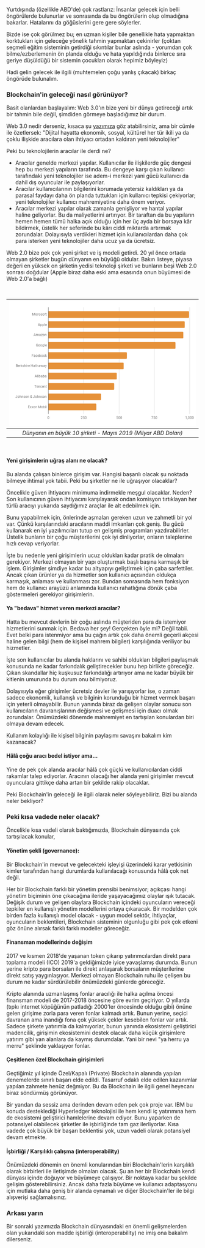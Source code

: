 Yurtdışında (özellikle ABD'de) çok rastlarız: İnsanlar gelecek için belli öngörülerde bulunurlar ve sonrasında da bu öngörülerin olup olmadığına bakarlar. Hatalarını da göğüslerini gere gere söylerler. 

Bizde ise çok görülmez bu; en uzman kişiler bile genellikle hata yapmaktan korktukları için geleceğe yönelik tahmin yapmaktan çekinirler (çoktan seçmeli eğitim sisteminin getirdiği sıkıntılar bunlar aslında - yorumdan çok bilme/ezberlemenin ön planda olduğu ve hata yapıldığında binlerce sıra geriye düşüldüğü bir sistemin çocukları olarak hepimiz böyleyiz)

Hadi gelin gelecek ile ilgili (muhtemelen çoğu yanlış çıkacak) birkaç öngörüde bulunalım. 

### Blockchain'in geleceği nasıl görünüyor?

Basit olanlardan başlayalım: Web 3.0'ın bize yeni bir dünya getireceği artık bir tahmin bile değil, şimdiden görmeye başladığımız bir durum. 

Web 3.0 nedir derseniz, kısaca şu [yazımıza](/genel/2018/03/01/Geceleri-uykunuzu-ne-kaciriyor.html) göz atabilirsiniz, ama bir cümle ile özetlersek: 
"Dijital hayatta ekonomik, sosyal, kültürel her tür ikili ya da çoklu ilişkide aracılara olan ihtiyacı ortadan kaldıran yeni teknolojiler"

Peki bu teknolojilerin aracılar ile derdi ne?
* Aracılar genelde merkezi yapılar. Kullanıcılar ile ilişkilerde güç dengesi hep bu merkezi yapıların tarafında. Bu dengeye karşı çıkan kullanıcı tarafındaki yeni teknolojiler ise adem-i merkezi yani gücü kullanıcı da dahil dış oyuncular ile paylaşıyorlar. 
* Aracılar kullanıcılarının bilgilerini korumada yetersiz kaldıkları ya da parasal faydayı daha ön planda tuttukları için kullanıcı tepkisi çekiyorlar; yeni teknolojiler kullanıcı mahremiyetine daha önem veriyor.
* Aracılar merkezi yapılar olarak zamanla genişliyor ve hantal yapılar haline geliyorlar. Bu da maliyetlerini artırıyor. Bir taraftan da bu yapıların hemen hemen tümü halka açık olduğu için her üç ayda bir borsaya kâr bildirmek, üstelik her seferinde bu kârı ciddi miktarda artırmak zorundalar. Dolayısıyla verdikleri hizmet için kullanıcılardan daha çok para isterken yeni teknolojiler daha ucuz ya da ücretsiz. 

Web 2.0 bize pek çok yeni şirket ve iş modeli getirdi. 20 yıl önce ortada olmayan şirketler bugün dünyanın en büyüğü oldular. Bakın listeye, piyasa değeri en yüksek on şirketin yedisi teknoloji şirketi ve bunların beşi Web 2.0 sonrası doğdular (Apple biraz daha eski ama esasında onun büyümesi de Web 2.0'a bağlı)

&nbsp;

| ![top_10_in_mcap_v3.png](/assets/top_10_in_mcap_v3.png) | 
|:--:| 
| *Dünyanın en büyük 10 şirketi - Mayıs 2019 (Milyar ABD Doları)* | 

&nbsp;

#### Yeni girişimlerin uğraş alanı ne olacak?

Bu alanda çalışan binlerce girişim var. Hangisi başarılı olacak şu noktada bilmeye ihtimal yok tabii. Peki bu şirketler ne ile uğraşıyor olacaklar? 

Öncelikle güven ihtiyacını minimuma indirmekle meşgul olacaklar. Neden? Son kullanıcının güven ihtiyacını karşılayarak ondan komisyon tırtıklayan her türlü aracıyı yukarıda saydığımız araçlar ile alt edebilmek için. 

Bunu yapabilmek için, önlerinde aşmaları gereken uzun ve zahmetli bir yol var. Çünkü karşılarındaki aracıların maddi imkanları çok geniş. Bu gücü kullanarak en iyi yazılımcıları tutup en gelişmiş programları yazdırabilirler. Üstelik bunların bir çoğu müşterilerini çok iyi dinliyorlar, onların taleplerine hızlı cevap veriyorlar. 

İşte bu nedenle yeni girişimlerin ucuz oldukları kadar pratik de olmaları gerekiyor. Merkezi olmayan bir yapı oluşturmak başlı başına karmaşık bir işlem. Girişimler şimdiye kadar bu altyapıyı geliştirmek için çaba sarfettiler. Ancak çıkan ürünler ya da hizmetler son kullanıcı açısından oldukça karmaşık, anlaması ve kullanması zor. Bundan sonrasında hem fonksiyon hem de kullanıcı arayüzü anlamında kullanıcı rahatlığına dönük çaba göstermeleri gerekiyor girişimlerin. 

#### Ya "bedava" hizmet veren merkezi aracılar?

Hatta bu mevcut devlerin bir çoğu aslında müşteriden para da istemiyor hizmetlerini sunmak için. Bedava her şey! Gerçekten öyle mi? Değil tabii. Evet belki para istenmiyor ama bu çağın artık çok daha önemli geçerli akçesi haline gelen bilgi (hem de kişisel mahrem bilgiler) karşılığında veriliyor bu hizmetler. 

İşte son kullanıcılar bu alanda haklarını ve sahibi oldukları bilgileri paylaşmak konusunda ne kadar farkındalık geliştirecekler bunu hep birlikte göreceğiz. Çıkan skandallar hiç kuşkusuz farkındalığı artırıyor ama ne kadar büyük bir kitlenin umurunda bu durum onu bilmiyoruz. 

Dolayısıyla eğer girişimler ücretsiz devler ile yarışıyorlar ise, o zaman sadece ekonomik, kullanışlı ve bilginin korunduğu bir hizmet vermek başarı için yeterli olmayabilir. Bunun yanında biraz da gelişen olaylar sonucu son kullanıcıların davranışlarının değişmesi ve gelişmesi için duacı olmak zorundalar. Önümüzdeki dönemde mahremiyet en tartışılan konulardan biri olmaya devam edecek. 

Kullanım kolaylığı ile kişisel bilginin paylaşımı savaşını bakalım kim kazanacak? 

#### Hâlâ çoğu aracı bedel istiyor ama...

Yine de pek çok alanda aracılar hâlâ çok güçlü ve kullanıcılardan ciddi rakamlar talep ediyorlar. Aracının olacağı her alanda yeni girişimler mevcut oyunculara gittikçe daha artan bir şekilde rakip olacaklar. 

Peki Blockchain'in geleceği ile ilgili olarak neler söyleyebiliriz. Bizi bu alanda neler bekliyor?

### Peki kısa vadede neler olacak?

Öncelikle kısa vadeli olarak baktığımızda, Blockchain dünyasında çok tartışılacak konular, 

#### Yönetim şekli (governance):  
Bir Blockchain'in mevcut ve gelecekteki işleyişi üzerindeki karar yetkisinin kimler tarafından hangi durumlarda kullanılacağı konusunda hâlâ çok net değil. 

Her bir Blockchain farklı bir yönetim prensibi benimsiyor; açıkçası hangi yönetim biçiminin öne çıkacağına ileride yaşayacağımız olaylar ışık tutacak. Değişik durum ve gelişen olaylara Blockchain içindeki oyuncuların vereceği tepkiler en kullanışlı yönetim modellerini ortaya çıkaracak. Bir modelden çok birden fazla kullanışlı model olacak - uygun model sektör, ihtiyaçlar, oyuncuların beklentileri, Blockchain sisteminin olgunluğu gibi pek çok etkeni göz önüne alırsak farklı farklı modeller göreceğiz. 

#### Finansman modellerinde değişim
2017 ve kısmen 2018'de yaşanan token çıkarıp yatırımcılardan direkt para toplama modeli (ICO) 2019'a geldiğimizde iyice yavaşlamış durumda. Bunun yerine kripto para borsaları ile direkt anlaşarak borsaların müşterilerine direkt satış yaygınlaşıyor. Merkezi olmayan Blockchain ruhu ile çelişen bu durum ne kadar sürdürülebilir önümüzdeki günlerde göreceğiz. 

Kripto alanında uzmanlaşmış fonlar aracılığı ile halka açılma öncesi finansman modeli de 2017-2018 öncesine göre evrim geçiriyor. O yıllarda (tıpkı internet köpüğünün patladığı 2000'ler öncesinde olduğu gibi) önüne gelen girişime zorla para veren fonlar kalmadı artık. Bunun yerine, seçici davranan ama inandığı fona çok yüksek çekler kesebilen fonlar var artık. Sadece şirkete yatırımla da kalmıyorlar, bunun yanında ekosistemi geliştirici madencilik, girişimin ekosistemini destek olacak daha küçük girişimlere yatırım gibi yan alanlara da kaymış durumdalar. Yani bir nevi "ya herru ya merru" şeklinde yaklaşıyor fonlar. 

#### Çeşitlenen özel Blockchain girişimleri
Geçtiğimiz yıl içinde Özel/Kapalı (Private) Blockchain alanında yapılan denemelerde sınırlı başarı elde edildi. Tasarruf odaklı elde edilen kazanımlar yapılan zahmete henüz değmiyor. Bu da Blockchain ile ilgili genel heyecanı biraz söndürmüş görünüyor.  

Bir yandan da sessiz ama derinden devam eden pek çok proje var. IBM bu konuda desteklediği Hyperledger teknolojisi ile hem kendi iç yatırımına hem de ekosistemi geliştirici hamlelerine devam ediyor. Bunu yaparken de potansiyel olabilecek şirketler ile işbirliğinde tam gaz ilerliyorlar. Kısa vadede çok büyük bir başarı beklentisi yok, uzun vadeli olarak potansiyel devam etmekte. 

#### İşbirliği / Karşılıklı çalışma (interoperability)
Önümüzdeki dönemin en önemli konularından biri Blockchain'lerin karşılıklı olarak birbirleri ile iletişimde olmaları olacak. Şu an her bir Blockchain kendi dünyası içinde doğuyor ve büyümeye çalışıyor. Bir noktaya kadar bu şekilde gelişim gösterebilirsiniz. Ancak daha fazla büyüme ve kullanıcı adaptasyonu için mutlaka daha geniş bir alanda oynamalı ve diğer Blockchain'ler ile bilgi alışverişi sağlamalısınız.  

### Arkası yarın
Bir sonraki yazımızda Blockchain dünyasındaki en önemli gelişmelerden olan yukarıdaki son madde işbirliği (interoperability) ne imiş ona bakalım dilerseniz. 
